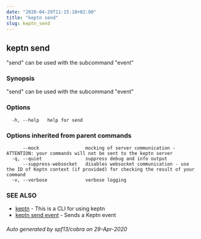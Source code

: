 ```yaml
---
date: "2020-04-29T11:15:10+02:00"
title: "keptn send"
slug: keptn_send
---
```

## keptn send

"send" can be used with the subcommand "event"

### Synopsis

"send" can be used with the subcommand "event"

### Options

```
  -h, --help   help for send
```

### Options inherited from parent commands

```
      --mock                 mocking of server communication - ATTENTION: your commands will not be sent to the keptn server
  -q, --quiet                suppress debug and info output
      --suppress-websocket   disables websocket communication - use the ID of Keptn context (if provided) for checking the result of your command
  -v, --verbose              verbose logging
```

### SEE ALSO

* [keptn](../keptn/)	 - This is a CLI for using keptn
* [keptn send event](../keptn_send_event/)	 - Sends a Keptn event

###### Auto generated by spf13/cobra on 29-Apr-2020
